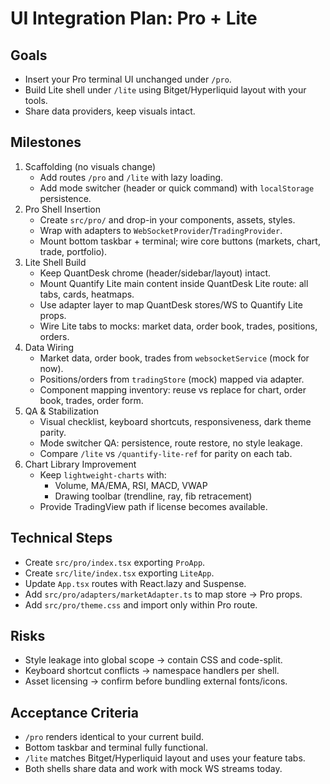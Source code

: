 UI Integration Plan: Pro + Lite
===============================

Goals
-----
- Insert your Pro terminal UI unchanged under `/pro`.
- Build Lite shell under `/lite` using Bitget/Hyperliquid layout with your tools.
- Share data providers, keep visuals intact.

Milestones
----------
1) Scaffolding (no visuals change)
   - Add routes `/pro` and `/lite` with lazy loading.
   - Add mode switcher (header or quick command) with `localStorage` persistence.
2) Pro Shell Insertion
   - Create `src/pro/` and drop-in your components, assets, styles.
   - Wrap with adapters to `WebSocketProvider`/`TradingProvider`.
   - Mount bottom taskbar + terminal; wire core buttons (markets, chart, trade, portfolio).
3) Lite Shell Build
   - Keep QuantDesk chrome (header/sidebar/layout) intact.
   - Mount Quantify Lite main content inside QuantDesk Lite route: all tabs, cards, heatmaps.
   - Use adapter layer to map QuantDesk stores/WS to Quantify Lite props.
   - Wire Lite tabs to mocks: market data, order book, trades, positions, orders.
4) Data Wiring
   - Market data, order book, trades from `websocketService` (mock for now).
   - Positions/orders from `tradingStore` (mock) mapped via adapter.
   - Component mapping inventory: reuse vs replace for chart, order book, trades, order form.
5) QA & Stabilization
   - Visual checklist, keyboard shortcuts, responsiveness, dark theme parity.
   - Mode switcher QA: persistence, route restore, no style leakage.
   - Compare `/lite` vs `/quantify-lite-ref` for parity on each tab.
6) Chart Library Improvement
   - Keep `lightweight-charts` with:
     - Volume, MA/EMA, RSI, MACD, VWAP
     - Drawing toolbar (trendline, ray, fib retracement)
   - Provide TradingView path if license becomes available.

Technical Steps
---------------
- Create `src/pro/index.tsx` exporting `ProApp`.
- Create `src/lite/index.tsx` exporting `LiteApp`.
- Update `App.tsx` routes with React.lazy and Suspense.
- Add `src/pro/adapters/marketAdapter.ts` to map store → Pro props.
- Add `src/pro/theme.css` and import only within Pro route.

Risks
-----
- Style leakage into global scope → contain CSS and code-split.
- Keyboard shortcut conflicts → namespace handlers per shell.
- Asset licensing → confirm before bundling external fonts/icons.

Acceptance Criteria
-------------------
- `/pro` renders identical to your current build.
- Bottom taskbar and terminal fully functional.
- `/lite` matches Bitget/Hyperliquid layout and uses your feature tabs.
- Both shells share data and work with mock WS streams today.


